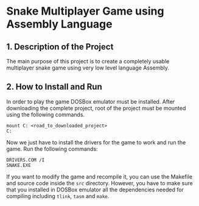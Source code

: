 # Snake Multiplayer Game using Assembly Language

## 1. Description of the Project

[//]: # "What was the purpose of the project?" 
The main purpose of this project is to create a completely usable multiplayer snake game using very low level language Assembly.

[//]: # "What your application does?" 


[//]: # "What problem does it solve" 


[//]: # "What was your motivation?" 


[//]: # "Why did you build this project?" 



[//]: # "## 2. Technologies Used"

[//]: # "What technologies were used?" 


[//]: # "Why you used the technologies you used?" 


[//]: # "Some of the challenges you faced and features you hope to implement in the future." 





[//]: # "## 3. Learning outcomes"

[//]: # "What did you learn?" 



## 2. How to Install and Run
In order to play the game DOSBox emulator must be installed. After downloading the complete project, root of the project must be mounted using the following commands.
```console
mount C: <road_to_downloaded_project>
C:
```


Now we just have to install the drivers for the game to work and run the game. Run the following commands:

```console
DRIVERS.COM /I
SNAKE.EXE
```

If you want to modify the game and recompile it, you can use the Makefile and source code inside the `src` directory. However, you have to make sure that you installed in DOSBox emulator all the dependencies needed for compiling including `tlink`, `tasm` and `make`.

[//]: # "## 5. Extra Information"


